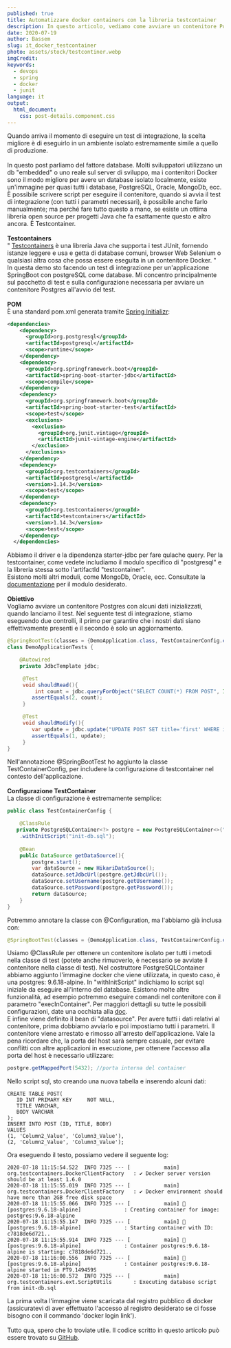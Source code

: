 ```yaml
---
published: true
title: Automatizzare docker containers con la libreria testcontainer
description: In questo articolo, vediamo come avviare un contenitore Postgres con alcuni dati inizializzati, quando lanciamo un test di integrazione.
date: 2020-07-19
author: Bassem 
slug: it_docker_testcontainer
photo: assets/stock/testcontiner.webp
imgCredit:
keywords:
  - devops
  - spring
  - docker
  - junit
language: it
output:
  html_document:
    css: post-details.component.css
---
```

Quando arriva il momento di eseguire un test di integrazione, la scelta migliore è di eseguirlo in un ambiente isolato estremamente simile a quello di produzione.
<br>
<br>
In questo post parliamo del fattore database. Molti sviluppatori utilizzano un db "embedded" o uno reale sul server di sviluppo, ma i contenitori Docker sono il modo migliore per avere un database isolato localmente, esiste un'immagine per quasi tutti i database, PostgreSQL, Oracle, MongoDb, ecc.
<br>
È possibile scrivere script per eseguire il contenitore, quando si avvia il test di integrazione (con tutti i parametri necessari), è possibile anche farlo manualmente; ma perché fare tutto questo a mano, se esiste un ottima libreria open source per progetti Java che fa esattamente questo e altro ancora. È Testcontainer.
<br>
<br>
**Testcontainers**
<br>
" [Testcontainers](https://www.testcontainers.org) è una libreria Java che supporta i test JUnit, fornendo istanze leggere e usa e getta di database comuni, browser Web Selenium o qualsiasi altra cosa che possa essere eseguita in un contenitore Docker. "
<br>
In questa demo sto facendo un test di integrazione per un'applicazione SpringBoot con postgreSQL come database. Mi concentro principalmente sul pacchetto di test e sulla configurazione necessaria per avviare un contenitore Postgres all'avvio del test.
<br>
<br>
**POM**
<br>
È una standard pom.xml generata tramite [Spring Initializr](https://start.spring.io/#!type=maven-project&language=java&platformVersion=2.3.1.RELEASE&packaging=jar&jvmVersion=11&groupId=com.example&artifactId=demo&name=demo&description=Demo%20project%20for%20Spring%20Boot&packageName=com.example.demo&dependencies=postgresql,jdbc):
```xml
<dependencies>
    <dependency>
      <groupId>org.postgresql</groupId>
      <artifactId>postgresql</artifactId>
      <scope>runtime</scope>
    </dependency>
    <dependency>
      <groupId>org.springframework.boot</groupId>
      <artifactId>spring-boot-starter-jdbc</artifactId>
      <scope>compile</scope>
    </dependency>
    <dependency>
      <groupId>org.springframework.boot</groupId>
      <artifactId>spring-boot-starter-test</artifactId>
      <scope>test</scope>
      <exclusions>
        <exclusion>
          <groupId>org.junit.vintage</groupId>
          <artifactId>junit-vintage-engine</artifactId>
        </exclusion>
      </exclusions>
    </dependency>
    <dependency>
      <groupId>org.testcontainers</groupId>
      <artifactId>postgresql</artifactId>
      <version>1.14.3</version>
      <scope>test</scope>
    </dependency>
    <dependency>
      <groupId>org.testcontainers</groupId>
      <artifactId>testcontainers</artifactId>
      <version>1.14.3</version>
      <scope>test</scope>
    </dependency>
  </dependencies>
```
Abbiamo il driver e la dipendenza starter-jdbc per fare qulache query. Per la testcontainer, come vedete includiamo il modulo specifico di "postgresql" e la libreria stessa sotto l'artifactId "testcontainer".
<br>
Esistono molti altri moduli, come MongoDb, Oracle, ecc. Consultate la [documentazione](https://www.testcontainers.org/modules/databases/) per il modulo desiderato.
<br>
<br>
**Obiettivo**
<br>
Vogliamo avviare un contenitore Postgres con alcuni dati inizializzati, quando lanciamo il test. Nel seguente test di integrazione, stiamo eseguendo due controlli, il primo per garantire che i nostri dati siano effettivamente presenti e il secondo è solo un aggiornamento.
```java
@SpringBootTest(classes = {DemoApplication.class, TestContainerConfig.class})
class DemoApplicationTests {

	@Autowired
	private JdbcTemplate jdbc;

	 @Test
	 void shouldRead(){
		 int count = jdbc.queryForObject("SELECT COUNT(*) FROM POST", Integer.class);
		assertEquals(2, count);
	 }

	 @Test
	 void shouldModify(){
		var update = jdbc.update("UPDATE POST SET title='first' WHERE id=1");
		assertEquals(1, update);
	 }
}
```
Nell'annotazione @SpringBootTest ho aggiunto la classe TestContainerConfig, per includere la configurazione di testcontainer nel contesto dell'applicazione.
<br>
<br>
**Configurazione TestContainer**
<br>
La classe di configurazione è estremamente semplice:
```java
public class TestContainerConfig {

    @ClassRule
   private PostgreSQLContainer<?> postgre = new PostgreSQLContainer<>("postgres:9.6.18-alpine")
    .withInitScript("init-db.sql");
    
    @Bean
    public DataSource getDataSource(){
        postgre.start();
        var dataSource = new HikariDataSource();
        dataSource.setJdbcUrl(postgre.getJdbcUrl());
        dataSource.setUsername(postgre.getUsername());
        dataSource.setPassword(postgre.getPassword());
        return dataSource;
    }
}
```
Potremmo annotare la classe con @Configuration, ma l'abbiamo già inclusa con:
```java
@SpringBootTest(classes = {DemoApplication.class, TestContainerConfig.class})
```
Usiamo @ClassRule per ottenere un contenitore isolato per tutti i metodi nella classe di test (potete anche rimuoverlo, è necessario se avviate il contenitore nella classe di test). Nel costruttore PostgreSQLContainer abbiamo aggiunto l'immagine docker che viene utilizzata, in questo caso, è una postgres: 9.6.18-alpine. In "withInitScript" indichiamo lo script sql iniziale da eseguire all'interno del database. Esistono molte altre funzionalità, ad esempio potremmo eseguire comandi nel contenitore con il parametro "execInContainer". Per maggiori dettagli su tutte le possibili configurazioni, date una occhiata alla [doc](https://www.testcontainers.org/features/commands/).
<br>
E infine viene definito il bean di "datasource". Per avere tutti i dati relativi al contenitore, prima dobbiamo avviarlo e poi impostiamo tutti i parametri. Il contenitore viene arrestato e rimosso all'arresto dell'applicazione. Vale la pena ricordare che, la porta del host sarà sempre casuale, per evitare conflitti con altre applicazioni in esecuzione, per ottenere l'accesso alla porta del host è necessario utilizzare:
```java
postgre.getMappedPort(5432); //porta interna del container
```
Nello script sql, sto creando una nuova tabella e inserendo alcuni dati:
```markup
CREATE TABLE POST(
   ID INT PRIMARY KEY     NOT NULL,
   TITLE VARCHAR,
   BODY VARCHAR 
);
INSERT INTO POST (ID, TITLE, BODY)
VALUES
(1, 'Column2_Value', 'Column3_Value'),
(2, 'Column2_Value', 'Column3_Value');
```
Ora eseguendo il testo, possiamo vedere il seguente log:
```markup
2020-07-18 11:15:54.522  INFO 7325 --- [           main] org.testcontainers.DockerClientFactory   : ✔︎ Docker server version should be at least 1.6.0
2020-07-18 11:15:55.019  INFO 7325 --- [           main] org.testcontainers.DockerClientFactory   : ✔︎ Docker environment should have more than 2GB free disk space
2020-07-18 11:15:55.066  INFO 7325 --- [           main] 🐳 [postgres:9.6.18-alpine]              : Creating container for image: postgres:9.6.18-alpine
2020-07-18 11:15:55.147  INFO 7325 --- [           main] 🐳 [postgres:9.6.18-alpine]              : Starting container with ID: c7818de6d721..
2020-07-18 11:15:55.914  INFO 7325 --- [           main] 🐳 [postgres:9.6.18-alpine]              : Container postgres:9.6.18-alpine is starting: c7818de6d721..
2020-07-18 11:16:00.556  INFO 7325 --- [           main] 🐳 [postgres:9.6.18-alpine]              : Container postgres:9.6.18-alpine started in PT9.149459S
2020-07-18 11:16:00.572  INFO 7325 --- [           main] org.testcontainers.ext.ScriptUtils       : Executing database script from init-db.sql
```
La prima volta l'immagine viene scaricata dal registro pubblico di docker (assicuratevi di aver effettuato l'accesso al registro desiderato se ci fosse bisogno con il commando 'docker login link').
<br>
<br>
Tutto qua, spero che lo troviate utile. Il codice scritto in questo articolo può essere trovato su [GitHub](https://github.com/s0l0c0ding/spring-tips/tree/master/testcontainer).